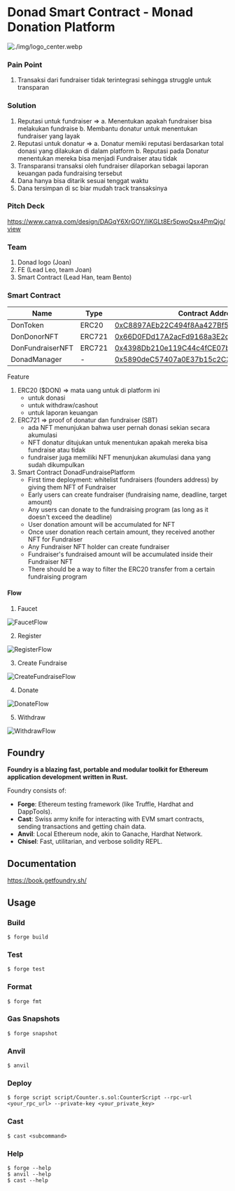 # Donad Smart Contract - Monad Donation Platform

![./img/logo_center.webp](./img/logo_center.webp)

### Pain Point

1. Transaksi dari fundraiser tidak terintegrasi sehingga struggle untuk transparan

### Solution

1. Reputasi untuk fundraiser => 
    a. Menentukan apakah fundraiser bisa melakukan fundraise
    b. Membantu donatur untuk menentukan fundraiser yang layak
2. Reputasi untuk donatur =>
    a. Donatur memiki reputasi berdasarkan total donasi yang dilakukan di dalam platform
    b. Reputasi pada Donatur menentukan mereka bisa menjadi Fundraiser atau tidak
3. Transparansi transaksi oleh fundraiser dilaporkan sebagai laporan keuangan pada fundraising tersebut
4. Dana hanya bisa ditarik sesuai tenggat waktu
5. Dana tersimpan di sc biar mudah track transaksinya

### Pitch Deck

https://www.canva.com/design/DAGqY6XrGOY/liKGLt8Er5pwoQsx4PmQjg/view

### Team

1. Donad logo (Joan)
2. FE (Lead Leo, team Joan)
3. Smart Contract (Lead Han, team Bento)

### Smart Contract

| Name        | Type   | Contract Address |  
| ----------- | ------ | ---------------- |
| DonToken    | ERC20  | [0xC8897AEb22C494f8Aa427Bf5ba41737Bc29449BC](https://testnet.monadexplorer.com/address/0xC8897AEb22C494f8Aa427Bf5ba41737Bc29449BC) |
| DonDonorNFT | ERC721 | [0x66D0FDd17A2acFd9168a3E2cA6e30D99DEd58eC3](https://testnet.monadexplorer.com/address/0x66D0FDd17A2acFd9168a3E2cA6e30D99DEd58eC3) |
| DonFundraiserNFT | ERC721 | [0x4398Db210e119C44c4fCE07b6Ba7a0c26414CFc9](https://testnet.monadexplorer.com/address/0x4398Db210e119C44c4fCE07b6Ba7a0c26414CFc9) |
| DonadManager | - | [0x5890deC57407a0E37b15c2C351115fa3827dF277](https://testnet.monadexplorer.com/address/0x5890deC57407a0E37b15c2C351115fa3827dF277) |

Feature
1. ERC20 ($DON) => mata uang untuk di platform ini
    - untuk donasi
    - untuk withdraw/cashout
    - untuk laporan keuangan
2. ERC721 => proof of donatur dan fundraiser (SBT)
    - ada NFT menunjukan bahwa user pernah donasi sekian secara akumulasi
    - NFT donatur ditujukan untuk menentukan apakah mereka bisa fundraise atau tidak
    - fundraiser juga memiliki NFT menunjukan akumulasi dana yang sudah dikumpulkan
3. Smart Contract DonadFundraisePlatform
    - First time deployment: whitelist fundraisers (founders address) by giving them NFT of Fundraiser
    - Early users can create fundraiser (fundraising name, deadline, target amount)
    - Any users can donate to the fundraising program (as long as it doesn't exceed the deadline)
    - User donation amount will be accumulated for NFT
    - Once user donation reach certain amount, they received another NFT for Fundraiser
    - Any Fundraiser NFT holder can create fundraiser
    - Fundraiser's fundraised amount will be accumulated inside their Fundraiser NFT
    - There should be a way to filter the ERC20 transfer from a certain fundraising program

#### Flow

1. Faucet

![FaucetFlow](./docs/flow.faucet.svg)

2. Register

![RegisterFlow](./docs/flow.register.svg)

3. Create Fundraise

![CreateFundraiseFlow](./docs/flow.createFundraise.svg)

4. Donate

![DonateFlow](./docs/flow.donate.svg)

5. Withdraw

![WithdrawFlow](./docs/flow.withdraw.svg)

## Foundry

**Foundry is a blazing fast, portable and modular toolkit for Ethereum application development written in Rust.**

Foundry consists of:

-   **Forge**: Ethereum testing framework (like Truffle, Hardhat and DappTools).
-   **Cast**: Swiss army knife for interacting with EVM smart contracts, sending transactions and getting chain data.
-   **Anvil**: Local Ethereum node, akin to Ganache, Hardhat Network.
-   **Chisel**: Fast, utilitarian, and verbose solidity REPL.

## Documentation

https://book.getfoundry.sh/

## Usage

### Build

```shell
$ forge build
```

### Test

```shell
$ forge test
```

### Format

```shell
$ forge fmt
```

### Gas Snapshots

```shell
$ forge snapshot
```

### Anvil

```shell
$ anvil
```

### Deploy

```shell
$ forge script script/Counter.s.sol:CounterScript --rpc-url <your_rpc_url> --private-key <your_private_key>
```

### Cast

```shell
$ cast <subcommand>
```

### Help

```shell
$ forge --help
$ anvil --help
$ cast --help
```
